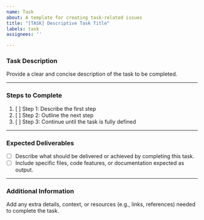 ```yaml
---
name: Task
about: A template for creating task-related issues
title: "[TASK] Descriptive Task Title"
labels: task
assignees: ''

---
```


### **Task Description**

Provide a clear and concise description of the task to be completed.

---

### **Steps to Complete**

1. [ ] Step 1: Describe the first step
2. [ ] Step 2: Outline the next step
3. [ ] Step 3: Continue until the task is fully defined

---

### **Expected Deliverables**

- [ ] Describe what should be delivered or achieved by completing this task.
- [ ] Include specific files, code features, or documentation expected as output.

---

### **Additional Information**

Add any extra details, context, or resources (e.g., links, references) needed to complete the task.
